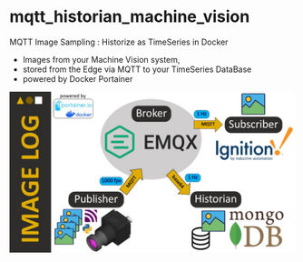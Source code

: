 # mqtt_historian_machine_vision
MQTT Image Sampling : Historize as TimeSeries in Docker 

- Images from your Machine Vision system, 
- stored from the Edge via MQTT to your TimeSeries DataBase
- powered by Docker Portainer
  

![Image overview](https://github.com/marc-akoto/mqtt_historian_machine_vision/blob/97c34a34a5e8e50acc27c32b783556a2dd5a8f84/Images%20to%20MQTT.jpg)

